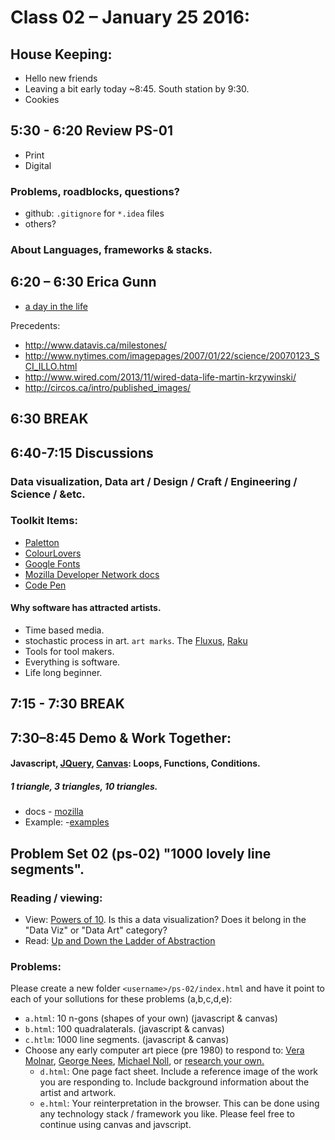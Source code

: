 # Class 02 – January 25 2016:

## House Keeping:
* Hello new friends
* Leaving a bit early today ~8:45.  South station by 9:30.
* Cookies

## 5:30 - 6:20 Review PS-01
* Print
* Digital

### Problems, roadblocks, questions?
* github: `.gitignore` for `*.idea` files
* others?

### About Languages, frameworks & stacks.

## 6:20 – 6:30 Erica Gunn
* [a day in the life](https://flowingdata.com/2015/12/15/a-day-in-the-life-of-americans/)

Precedents:
* http://www.datavis.ca/milestones/
* http://www.nytimes.com/imagepages/2007/01/22/science/20070123_SCI_ILLO.html
* http://www.wired.com/2013/11/wired-data-life-martin-krzywinski/
* http://circos.ca/intro/published_images/

## 6:30 BREAK

## 6:40-7:15 Discussions
### Data visualization, Data art / Design / Craft / Engineering / Science / &etc.
### Toolkit Items:
* [Paletton](http://paletton.com/)
* [ColourLovers](http://www.colourlovers.com/palettes/most-loved/all-time/meta)
* [Google Fonts](https://www.google.com/fonts)
* [Mozilla Developer Network docs](https://developer.mozilla.org)
* [Code Pen](http://codepen.io/)


#### Why software has attracted artists.
* Time based media. 
* stochastic process in art. `art marks`. The [Fluxus](https://en.wikipedia.org/wiki/Fluxus), [Raku](https://en.wikipedia.org/wiki/Raku_ware)
* Tools for tool makers. 
* Everything is software.
* Life long beginner.

## 7:15 - 7:30 BREAK

## 7:30–8:45 Demo & Work Together:

#### Javascript, [JQuery](https://jquery.com/),  [Canvas](https://developer.mozilla.org/en-US/docs/Web/API/Canvas_API): Loops, Functions, Conditions.

##### 1 triangle, 3 triangles, 10 triangles.

* docs - [mozilla](https://developer.mozilla.org/en-US/docs/Web/API/Canvas_API/Tutorial/Drawing_shapes#Drawing_a_triangle)
* Example: -[examples](./ps-02/index.html)


## Problem Set 02 (ps-02) "1000 lovely line segments".
### Reading / viewing:
* View: [Powers of 10](https://www.youtube.com/watch?v=0fKBhvDjuy0). Is this a data visualization?  Does it belong in the "Data Viz" or "Data Art" category?
* Read: [Up and Down the Ladder of Abstraction](http://worrydream.com/#!2/LadderOfAbstraction)

### Problems:
Please create a new folder `<username>/ps-02/index.html` and have it point to each of your sollutions for these problems (a,b,c,d,e):

* `a.html`: 10 n-gons  (shapes of your own) (javascript & canvas)
* `b.html`: 100 quadralaterals.     (javascript & canvas)
* `c.htlm`: 1000 line segments.     (javascript & canvas)
* Choose any early computer art piece (pre 1980) to respond to: [Vera Molnar](http://www.veramolnar.com/diapo.php), [George Nees](https://en.wikipedia.org/wiki/Georg_Nees), [Michael Noll](http://dam.org/artists/phase-one/a-michael-noll/artworks), or [research your own.](http://dam.org)
    * `d.html`: One page fact sheet. Include a reference image of the work you are responding to. Include background information about the artist and artwork.
    * `e.html`: Your reinterpretation in the browser. This can be done using any technology stack / framework you like. Please feel free to continue using canvas and javscript.
